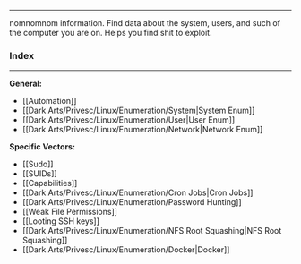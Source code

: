-- -
nomnomnom information. Find data about the system, users, and such of the computer you are on. Helps you find shit to exploit.
### Index
-- -
**General:**
- [[Automation]]
- [[Dark Arts/Privesc/Linux/Enumeration/System|System Enum]]
- [[Dark Arts/Privesc/Linux/Enumeration/User|User Enum]]
- [[Dark Arts/Privesc/Linux/Enumeration/Network|Network Enum]]

**Specific Vectors:**
- [[Sudo]]
- [[SUIDs]]
- [[Capabilities]]
- [[Dark Arts/Privesc/Linux/Enumeration/Cron Jobs|Cron Jobs]]
- [[Dark Arts/Privesc/Linux/Enumeration/Password Hunting]]
- [[Weak File Permissions]]
- [[Looting SSH keys]]
- [[Dark Arts/Privesc/Linux/Enumeration/NFS Root Squashing|NFS Root Squashing]]
- [[Dark Arts/Privesc/Linux/Enumeration/Docker|Docker]]